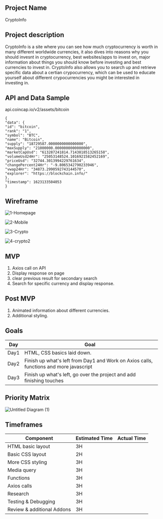 ## Project Name

CryptoInfo

## Project description

CryptoInfo is a site where you can see how much cryptocurrency is worth in many different worldwide currencies, it also dives into reasons why you should invesnt in cryptocurrency, best websites/apps to invest on, major information about things you should know before investing and best currencies to invest in. CryptoInfo also allows you to search up and retrieve specific data about a certian crypocurrency, which can be used to educate yourself about different crypocurrencies you might be interested in investing in.

## API and Data Sample

api.coincap.io/v2/assets/bitcoin

```
{
"data": {
"id": "bitcoin",
"rank": "1",
"symbol": "BTC",
"name": "Bitcoin",
"supply": "18729587.0000000000000000",
"maxSupply": "21000000.0000000000000000",
"marketCapUsd": "613287241814.7143818513265158",
"volumeUsd24Hr": "25053148524.1016921582452169",
"priceUsd": "32744.3013994229761634",
"changePercent24Hr": "-9.8065342790233946",
"vwap24Hr": "34873.2990592743144570",
"explorer": "https://blockchain.info/"
},
"timestamp": 1623133504053
}
```
## Wireframe

![1-Homepage](https://user-images.githubusercontent.com/84308658/121243522-cbbab980-c86b-11eb-8707-761e304a6437.png)

![2-Mobile](https://user-images.githubusercontent.com/84308658/121243720-0cb2ce00-c86c-11eb-8767-55579f7119db.png)

![3-Crypto](https://user-images.githubusercontent.com/84308658/121244127-85b22580-c86c-11eb-9ad3-d439b288e1d3.png)

![4-crypto2](https://user-images.githubusercontent.com/84308658/121244307-b4300080-c86c-11eb-8d97-5e7bae9c7923.png)

## MVP

1. Axios call on API
2. Display response on page
3. clear previous result for secondary search
4. Search for specific currency and display response.

## Post MVP
1. Animated information about different currencies.
2. Additional styling.

## Goals
|Day | Goal
|----|----------------------------|  
|Day1| HTML, CSS basics laid down.|
|Day2| Finish up what's left from Day1 and Work on Axios calls, functions and more javascript|
|Day3| Finish up what's left, go over the project and add finishing touches|

## Priority Matrix

![Untitled Diagram (1)](https://user-images.githubusercontent.com/84308658/121141125-a052b300-c808-11eb-8e5a-ee878b1dc78b.png)

## Timeframes

|Component|Estimated Time| Actual Time |
|---------|----|------|
|HTML basic layout | 3H | |
|Basic CSS layout | 2H | |
|More CSS styling | 3H | |
|Media query | 3H | |
|Functions | 3H | |
|Axios calls | 3H | |
|Research | 3H | |
|Testing & Debugging | 3H | |
|Review & additional Addons | 3H | |